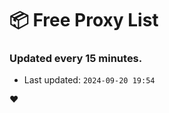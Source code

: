 # :package: Free Proxy List
### Updated every 15 minutes.

- Last updated: `2024-09-20 19:54`

:heart:
